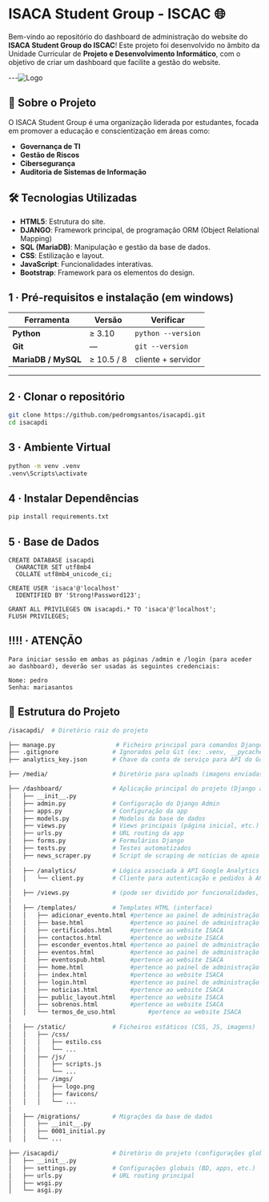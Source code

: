 # ISACA Student Group - ISCAC 🌐

Bem-vindo ao repositório do dashboard de administração do website do **ISACA Student Group do ISCAC**! Este projeto foi desenvolvido no âmbito da Unidade Curricular de **Projeto e Desenvolvimento Informático**, com o objetivo de criar um dashboard que facilite a gestão do website.

---![Logo](https://github.com/user-attachments/assets/348e3c38-f4b7-493a-92f4-ed350b4ecfe4)


## 📖 Sobre o Projeto

O ISACA Student Group é uma organização liderada por estudantes, focada em promover a educação e conscientização em áreas como:
- **Governança de TI**
- **Gestão de Riscos**
- **Cibersegurança**
- **Auditoria de Sistemas de Informação**

## 🛠️ Tecnologias Utilizadas

- **HTML5**: Estrutura do site.
- **DJANGO**: Framework principal, de programação ORM (Object Relational Mapping)
- **SQL (MariaDB)**: Manipulação e gestão da base de dados.
- **CSS**: Estilização e layout.
- **JavaScript**: Funcionalidades interativas.
- **Bootstrap**: Framework para os elementos do design.

## 1 · Pré-requisitos e instalação (em windows)

| Ferramenta | Versão | Verificar |
|------------|--------|-----------|
| **Python** | ≥ 3.10 | `python --version` |
| **Git** | — | `git --version` |
| **MariaDB / MySQL** | ≥ 10.5 / 8 | cliente + servidor |

---

## 2 · Clonar o repositório

```bash
git clone https://github.com/pedromgsantos/isacapdi.git
cd isacapdi
```

## 3 · Ambiente Virtual

```bash
python -m venv .venv
.venv\Scripts\activate
```

## 4 · Instalar Dependências

```bash
pip install requirements.txt
```

## 5 · Base de Dados

```plaintext
CREATE DATABASE isacapdi
  CHARACTER SET utf8mb4
  COLLATE utf8mb4_unicode_ci;

CREATE USER 'isaca'@'localhost'
  IDENTIFIED BY 'Strong!Password123';

GRANT ALL PRIVILEGES ON isacapdi.* TO 'isaca'@'localhost';
FLUSH PRIVILEGES;

```

## !!!! · ATENÇÃO

```plaintext
Para iniciar sessão em ambas as páginas /admin e /login (para aceder ao dashboard), deverão ser usadas as seguintes credenciais:

Nome: pedro
Senha: mariasantos
```

## 📁 Estrutura do Projeto

```bash
/isacapdi/  # Diretório raiz do projeto

├── manage.py                 # Ficheiro principal para comandos Django
├── .gitignore               # Ignorados pelo Git (ex: .venv, __pycache__, etc. e também o analytics_key, por questões de segurança)
├── analytics_key.json       # Chave da conta de serviço para API do Google Analytics

├── /media/                  # Diretório para uploads (imagens enviadas pelos administradores)

├── /dashboard/              # Aplicação principal do projeto (Django app)
│   ├── __init__.py
│   ├── admin.py             # Configuração do Django Admin
│   ├── apps.py              # Configuração da app
│   ├── models.py            # Modelos da base de dados
│   ├── views.py             # Views principais (página inicial, etc.)
│   ├── urls.py              # URL routing da app
│   ├── forms.py             # Formulários Django
│   ├── tests.py             # Testes automatizados
│   ├── news_scraper.py      # Script de scraping de notícias de apoio ao template "noticias.html"
│
│   ├── /analytics/          # Lógica associada à API Google Analytics
│   │   └── client.py        # Cliente para autenticação e pedidos à API
│
│   ├── /views.py            # (pode ser dividido por funcionalidades, se necessário)
│
│   ├── /templates/          # Templates HTML (interface)
│   │   ├── adicionar_evento.html #pertence ao painel de administração
│   │   ├── base.html             #pertence ao painel de administração
│   │   ├── certificados.html     #pertence ao website ISACA
│   │   ├── contactos.html        #pertence ao website ISACA
│   │   ├── esconder_eventos.html #pertence ao painel de administração
│   │   ├── eventos.html          #pertence ao painel de administração
│   │   ├── eventospub.html       #pertence ao website ISACA
│   │   ├── home.html             #pertence ao painel de administração
│   │   ├── index.html            #pertence ao website ISACA
│   │   ├── login.html            #pertence ao painel de administração
│   │   ├── noticias.html         #pertence ao website ISACA
│   │   ├── public_layout.html    #pertence ao website ISACA
│   │   ├── sobrenos.html         #pertence ao website ISACA
│   │   └── termos_de_uso.html         #pertence ao website ISACA
│
│   ├── /static/             # Ficheiros estáticos (CSS, JS, imagens)
│   │   ├── /css/
│   │   │   ├── estilo.css
│   │   │   └── ...
│   │   ├── /js/
│   │   │   ├── scripts.js
│   │   │   └── ...
│   │   ├── /imgs/
│   │   │   ├── logo.png
│   │   │   ├── favicons/
│   │   │   └── ...
│
│   ├── /migrations/         # Migrações da base de dados
│   │   ├── __init__.py
│   │   ├── 0001_initial.py
│   │   └── ...

├── /isacapdi/               # Diretório do projeto (configurações globais Django)
│   ├── __init__.py
│   ├── settings.py          # Configurações globais (BD, apps, etc.)
│   ├── urls.py              # URL routing principal
│   ├── wsgi.py
│   └── asgi.py
